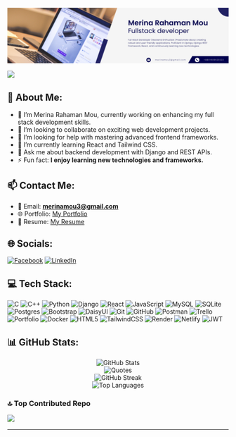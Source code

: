 ![logo](https://github.com/MerinaMou110/MerinaMou110/blob/main/banner%20(2).png)



[![](https://visitcount.itsvg.in/api?id=MerinaMou110&icon=2&color=1)](https://visitcount.itsvg.in)

## 💫 About Me:
- 🔭 I’m Merina Rahaman Mou, currently working on enhancing my full stack development skills.
- 👯 I’m looking to collaborate on exciting web development projects.
- 🤝 I’m looking for help with mastering advanced frontend frameworks.
- 🌱 I’m currently learning React and Tailwind CSS.
- 💬 Ask me about backend development with Django and REST APIs.
- ⚡ Fun fact: **I enjoy learning new technologies and frameworks.**

## 📫 Contact Me:
- 📧 Email: **merinamou3@gmail.com**
- 🌐 Portfolio: [My Portfolio](https://merinarahaman.netlify.app/)
- 📄 Resume: [My Resume](https://drive.google.com/file/d/1fmvr_CPOOJhnH819KnGzWCzjvSxQo7kK/view?usp=sharing)

## 🌐 Socials:
[![Facebook](https://img.shields.io/badge/Facebook-%231877F2.svg?logo=Facebook&logoColor=white)](https://facebook.com/merina.rahaman.501) 
[![LinkedIn](https://img.shields.io/badge/LinkedIn-%230077B5.svg?logo=linkedin&logoColor=white)](https://linkedin.com/in/merina-rahaman-mou) 

## 💻 Tech Stack:
![C](https://img.shields.io/badge/c-%2300599C.svg?style=for-the-badge&logo=c&logoColor=white) 
![C++](https://img.shields.io/badge/c++-%2300599C.svg?style=for-the-badge&logo=c%2B%2B&logoColor=white)
![Python](https://img.shields.io/badge/python-3670A0?style=for-the-badge&logo=python&logoColor=ffdd54) 
![Django](https://img.shields.io/badge/django-%23092E20.svg?style=for-the-badge&logo=django&logoColor=white) 
![React](https://img.shields.io/badge/react-%2320232a.svg?style=for-the-badge&logo=react&logoColor=%2361DAFB) 
![JavaScript](https://img.shields.io/badge/javascript-%23323330.svg?style=for-the-badge&logo=javascript&logoColor=%23F7DF1E) 
![MySQL](https://img.shields.io/badge/mysql-4479A1.svg?style=for-the-badge&logo=mysql&logoColor=white) 
![SQLite](https://img.shields.io/badge/sqlite-%2307405e.svg?style=for-the-badge&logo=sqlite&logoColor=white) 
![Postgres](https://img.shields.io/badge/postgres-%23316192.svg?style=for-the-badge&logo=postgresql&logoColor=white) 
![Bootstrap](https://img.shields.io/badge/bootstrap-%238511FA.svg?style=for-the-badge&logo=bootstrap&logoColor=white) 
![DaisyUI](https://img.shields.io/badge/daisyui-5A0EF8?style=for-the-badge&logo=daisyui&logoColor=white) 
![Git](https://img.shields.io/badge/git-%23F05033.svg?style=for-the-badge&logo=git&logoColor=white) 
![GitHub](https://img.shields.io/badge/github-%23121011.svg?style=for-the-badge&logo=github&logoColor=white) 
![Postman](https://img.shields.io/badge/Postman-FF6C37?style=for-the-badge&logo=postman&logoColor=white) 
![Trello](https://img.shields.io/badge/Trello-%23026AA7.svg?style=for-the-badge&logo=Trello&logoColor=white) 
![Portfolio](https://img.shields.io/badge/Portfolio-%23000000.svg?style=for-the-badge&logo=firefox&logoColor=#FF7139) 
![Docker](https://img.shields.io/badge/docker-%230db7ed.svg?style=for-the-badge&logo=docker&logoColor=white) 
![HTML5](https://img.shields.io/badge/html5-%23E34F26.svg?style=for-the-badge&logo=html5&logoColor=white) 
![TailwindCSS](https://img.shields.io/badge/tailwindcss-%2338B2AC.svg?style=for-the-badge&logo=tailwind-css&logoColor=white) 
![Render](https://img.shields.io/badge/Render-%46E3B7.svg?style=for-the-badge&logo=render&logoColor=white) 
![Netlify](https://img.shields.io/badge/netlify-%23000000.svg?style=for-the-badge&logo=netlify&logoColor=#00C7B7) 
![JWT](https://img.shields.io/badge/JWT-black?style=for-the-badge&logo=JSON%20web%20tokens) 

## 📊 GitHub Stats:
<div style="display: flex; flex-direction: column; align-items: center;">
  <img src="https://github-readme-stats.vercel.app/api?username=MerinaMou110&theme=radical&hide_border=false&include_all_commits=true&count_private=true" alt="GitHub Stats" />
  <img src="https://quotes-github-readme.vercel.app/api?type=horizontal&theme=radical" alt="Quotes" />
  <img src="https://github-readme-streak-stats.herokuapp.com/?user=MerinaMou110&theme=radical&hide_border=false" alt="GitHub Streak" />
  <img src="https://github-readme-stats.vercel.app/api/top-langs/?username=MerinaMou110&theme=radical&hide_border=false&include_all_commits=true&count_private=true&layout=compact" alt="Top Languages" />
</div>

### 🔝 Top Contributed Repo
![](https://github-contributor-stats.vercel.app/api?username=MerinaMou110&limit=5&theme=radical&combine_all_yearly_contributions=true)

---

<!-- Proudly created with GPRM ( https://gprm.itsvg.in ) -->
